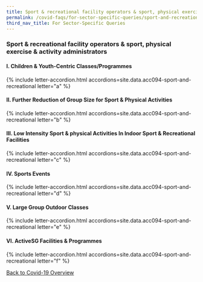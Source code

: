 ```yaml
---
title: Sport & recreational facility operators & sport, physical exercise & activity administrators
permalink: /covid-faqs/for-sector-specific-queries/sport-and-recreational
third_nav_title: For Sector-Specific Queries
---
```


### Sport & recreational facility operators & sport, physical exercise & activity administrators

#### I. Children & Youth-Centric Classes/Programmes

{% include letter-accordion.html accordions=site.data.acc094-sport-and-recreational letter="a" %}

#### II. Further Reduction of Group Size for Sport & Physical Activities

{% include letter-accordion.html accordions=site.data.acc094-sport-and-recreational letter="b" %}

#### III. Low Intensity Sport & physical Activities In Indoor Sport & Recreational Facilities

{% include letter-accordion.html accordions=site.data.acc094-sport-and-recreational letter="c" %}

#### IV. Sports Events

{% include letter-accordion.html accordions=site.data.acc094-sport-and-recreational letter="d" %}

#### V. Large Group Outdoor Classes

{% include letter-accordion.html accordions=site.data.acc094-sport-and-recreational letter="e" %}

#### VI. ActiveSG Facilities & Programmes

{% include letter-accordion.html accordions=site.data.acc094-sport-and-recreational letter="f" %}

[Back to Covid-19 Overview](/covid/)

